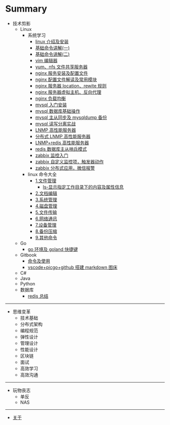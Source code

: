 # Summary

- 技术剪影
  - Linux
    - 系统学习
      - [linux 介绍及安装](book/technology/linux/linux介绍及安装.md)
      - [基础命令讲解(一)](book/technology/linux/基础命令讲解一.md)
      - [基础命令讲解(二)](book/technology/linux/基础命令讲解二.md)
      - [vim 编辑器](book/technology/linux/vim编辑器.md)
      - [yum、nfs 文件共享服务器](book/technology/linux/yum、nfs文件共享服务器.md)
      - [nginx 服务安装及配置文件](book/technology/linux/nginx服务安装及配置文件.md)
      - [nginx 配置文件解读及常用模块](book/technology/linux/nginx配置文件解读及常用模块.md)
      - [nginx 服务器 location、rewite 规则](book/technology/linux/nginx服务器location、rewite规则.md)
      - [nginx 服务器虚拟主机、反向代理](book/technology/linux/nginx服务器虚拟主机、反向代理.md)
      - [nginx 负载均衡](book/technology/linux/nginx负载均衡.md)
      - [mysql 入门安装](book/technology/linux/mysql入门安装.md)
      - [mysql 数据库基础操作](book/technology/linux/mysql数据库基础操作.md)
      - [mysql 主从同步及 mysqldump 备份](book/technology/linux/mysql主从同步及mysqldump备份.md)
      - [mysql 读写分离实战](book/technology/linux/mysql读写分离实战.md)
      - [LNMP 高性能服务器](book/technology/linux/LNMP高性能服务器.md)
      - [分布式 LNMP 高性能服务器](book/technology/linux/分布式LNMP高性能服务器.md)
      - [LNMP+redis 高性能服务器](book/technology/linux/LNMP+redis高性能服务器.md)
      - [redis 数据库主从哨兵模式](book/technology/linux/redis数据库主从哨兵模式.md)
      - [zabbix 监控入门](book/technology/linux/zabbix监控入门.md)
      - [zabbix 自定义监控项，触发器动作](book/technology/linux/zabbix自定义监控项，触发器动作.md)
      - [zabbix 分布式应用，微信报警](book/technology/linux/zabbix分布式应用，微信报警.md)
    - linux 命令大全
      - [1.文件管理](book/technology/linux/command-encyclopedia/1.file-management/README.md)
        - [ls-显示指定工作目录下的内容及属性信息](book/technology/linux/command-encyclopedia/1.file-management/ls-显示指定工作目录下的内容及属性信息.md)
      - [2.文档编辑](book/technology/linux/command-encyclopedia/2.documents-editing/README.md)
      - [3.系统管理](book/technology/linux/command-encyclopedia/3.system-management/README.md)
      - [4.磁盘管理](book/technology/linux/command-encyclopedia/4.disk-management/README.md)
      - [5.文件传输](book/technology/linux/command-encyclopedia/5.file-transfer/README.md)
      - [6.网络通讯](book/technology/linux/command-encyclopedia/6.network-communication/README.md)
      - [7.设备管理](book/technology/linux/command-encyclopedia/7.quipment-management/README.md)
      - [8.备份压缩](book/technology/linux/command-encyclopedia/8.backup-compression/README.md)
      - [9.其他命令](book/technology/linux/command-encyclopedia/9.other-command/README.md)
  - Go
    - [go 环境及 goland 快捷键](book/technology/go/go环境及goland快捷键.md)
  - Gitbook
    - [命令及使用](book/technology/gitbook/命令及使用.md)
    - [vscode+picgo+github 搭建 markdown 图床](book/technology/gitbook/vscode+picgo+github搭建markdown图床.md)
  - C#
  - Java
  - Python
  - 数据库
    - [redis 总结](book//technology/database/redis总结.md)

---

- 思维变革
  - 技术基础
  - 分布式架构
  - 编程规范
  - 弹性设计
  - 管理设计
  - 性能设计
  - 区块链
  - 面试
  - 高效学习
  - 高效沟通

---

- 玩物丧志
  - 单反
  - NAS

---

- [关于](README.md)
